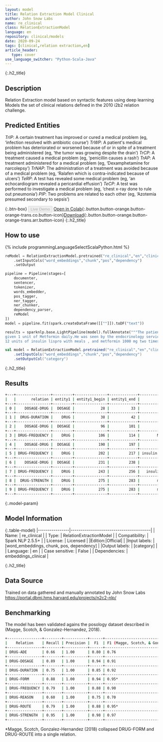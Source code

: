 ```yaml
---
layout: model
title: Relation Extraction Model Clinical
author: John Snow Labs
name: re_clinical
class: RelationExtractionModel
language: en
repository: clinical/models
date: 2020-09-24
tags: [clinical,relation extraction,en]
article_header:
   type: cover
use_language_switcher: "Python-Scala-Java"
---
```


{:.h2_title}
## Description
Relation Extraction model based on syntactic features using deep learning
Models the set of clinical relations defined in the 2010 i2b2 relation challenge.

## Predicted Entities 
*TrIP*: A certain treatment has improved or cured a medical problem (eg, ‘infection resolved with antibiotic course’)
*TrWP*: A patient's medical problem has deteriorated or worsened because of or in spite of a treatment being administered (eg, ‘the tumor was growing despite the drain’)
*TrCP*: A treatment caused a medical problem (eg, ‘penicillin causes a rash’)
*TrAP*: A treatment administered for a medical problem (eg, ‘Dexamphetamine for narcolepsy’)
*TrNAP*: The administration of a treatment was avoided because of a medical problem (eg, ‘Ralafen which is contra-indicated because of ulcers’)
*TeRP*: A test has revealed some medical problem (eg, ‘an echocardiogram revealed a pericardial effusion’)
*TeCP*: A test was performed to investigate a medical problem (eg, ‘chest x-ray done to rule out pneumonia’)
*PIP*: Two problems are related to each other (eg, ‘Azotemia presumed secondary to sepsis’)

{:.btn-box}
<button class="button button-orange" disabled>Live Demo</button>
[Open in Colab](https://colab.research.google.com/github/JohnSnowLabs/spark-nlp-workshop/blob/master/tutorials/Certification_Trainings/Healthcare/10.Clinical_Relation_Extraction.ipynb){:.button.button-orange.button-orange-trans.co.button-icon}[Download](https://s3.amazonaws.com/auxdata.johnsnowlabs.com/clinical/models/re_clinical_en_2.5.5_2.4_1600987935304.zip){:.button.button-orange.button-orange-trans.arr.button-icon}
{:.h2_title}
## How to use 
<div class="tabs-box" markdown="1">

{% include programmingLanguageSelectScalaPython.html %}

```python
reModel = RelationExtractionModel.pretrained("re_clinical","en","clinical/models")
	.setInputCols("word_embeddings","chunk","pos","dependency")
	.setOutput

pipeline = Pipeline(stages=[
    documenter,
    sentencer,
    tokenizer, 
    words_embedder, 
    pos_tagger, 
    ner_tagger,
    ner_chunker,
    dependency_parser,
    reModel
])
model = pipeline.fit(spark.createDataFrame([[""]]).toDF("text"))

results = sparknlp.base.LightPipeline(model).fullAnnotate("""The patient was prescribed 1 unit of Advil for 5 days after meals. The patient was also 
given 1 unit of Metformin daily.He was seen by the endocrinology service and she was discharged on 40 units of insulin glargine at night , 
12 units of insulin lispro with meals , and metformin 1000 mg two times a day.""")
```

```scala
val model = RelationExtractionModel.pretrained("re_clinical","en","clinical/models")
	.setInputCols("word_embeddings","chunk","pos","dependency")
	.setOutputCol("category")
```
</div>

{:.h2_title}
## Results
```bash
+---+----------------+---------+---------------+-------------+------------------+-----------+---------------+-------------+------------------+------------+
|   |       relation | entity1 | entity1_begin | entity1_end |           chunk1 |   entity2 | entity2_begin | entity2_end |           chunk2 | confidence |
+---+----------------+---------+---------------+-------------+------------------+-----------+---------------+-------------+------------------+------------+
| 0 |    DOSAGE-DRUG |  DOSAGE |            28 |          33 |           1 unit |      DRUG |            38 |          42 |            Advil |        1.0 |
+---+----------------+---------+---------------+-------------+------------------+-----------+---------------+-------------+------------------+------------+
| 1 |  DRUG-DURATION |    DRUG |            38 |          42 |            Advil |  DURATION |            44 |          53 |       for 5 days |        1.0 |
+---+----------------+---------+---------------+-------------+------------------+-----------+---------------+-------------+------------------+------------+
| 2 |    DOSAGE-DRUG |  DOSAGE |            96 |         101 |           1 unit |      DRUG |           106 |         114 |        Metformin |        1.0 |
+---+----------------+---------+---------------+-------------+------------------+-----------+---------------+-------------+------------------+------------+
| 3 | DRUG-FREQUENCY |    DRUG |           106 |         114 |        Metformin | FREQUENCY |           116 |         120 |            daily |        1.0 |
+---+----------------+---------+---------------+-------------+------------------+-----------+---------------+-------------+------------------+------------+
| 4 |    DOSAGE-DRUG |  DOSAGE |           190 |         197 |         40 units |      DRUG |           202 |         217 | insulin glargine |        1.0 |
+---+----------------+---------+---------------+-------------+------------------+-----------+---------------+-------------+------------------+------------+
| 5 | DRUG-FREQUENCY |    DRUG |           202 |         217 | insulin glargine | FREQUENCY |           219 |         226 |         at night |        1.0 |
+---+----------------+---------+---------------+-------------+------------------+-----------+---------------+-------------+------------------+------------+
| 6 |    DOSAGE-DRUG |  DOSAGE |           231 |         238 |         12 units |      DRUG |           243 |         256 |   insulin lispro |        1.0 |
+---+----------------+---------+---------------+-------------+------------------+-----------+---------------+-------------+------------------+------------+
| 7 | DRUG-FREQUENCY |    DRUG |           243 |         256 |   insulin lispro | FREQUENCY |           258 |         267 |       with meals |        1.0 |
+---+----------------+---------+---------------+-------------+------------------+-----------+---------------+-------------+------------------+------------+
| 8 |  DRUG-STRENGTH |    DRUG |           275 |         283 |        metformin |  STRENGTH |           285 |         291 |          1000 mg |        1.0 |
+---+----------------+---------+---------------+-------------+------------------+-----------+---------------+-------------+------------------+------------+
| 9 | DRUG-FREQUENCY |    DRUG |           275 |         283 |        metformin | FREQUENCY |           293 |         307 |  two times a day |        1.0 |
+---+----------------+---------+---------------+-------------+------------------+-----------+---------------+-------------+------------------+------------+
```

{:.model-param}
## Model Information

{:.table-model}
|----------------|-----------------------------------------|
| Name:           | re_clinical                             |
| Type:    | RelationExtractionModel                 |
| Compatibility:  | Spark NLP 2.5.5+                                   |
| License:        | Licensed                                |
|Edition:|Official|                              |
|Input labels:         | [word_embeddings, chunk, pos, dependency] |
|Output labels:        | [category]                                |
| Language:       | en                                      |
| Case sensitive: | False                                   |
| Dependencies:  | embeddings_clinical                     |

{:.h2_title}
## Data Source
Trained on data gathered and manually annotated by John Snow Labs
https://portal.dbmi.hms.harvard.edu/projects/n2c2-nlp/

## Benchmarking
The model has been validated agains the posology dataset described in (Magge, Scotch, & Gonzalez-Hernandez, 2018).
```bash
+----------------+--------+-----------+------+------------------------------------------------+
|    Relation    | Recall | Precision |  F1  | F1 (Magge, Scotch, & Gonzalez-Hernandez, 2018) |
+----------------+--------+-----------+------+------------------------------------------------+
| DRUG-ADE       | 0.66   | 1.00      | 0.80 | 0.76                                           |
+----------------+--------+-----------+------+------------------------------------------------+
| DRUG-DOSAGE    | 0.89   | 1.00      | 0.94 | 0.91                                           |
+----------------+--------+-----------+------+------------------------------------------------+
| DRUG-DURATION  | 0.75   | 1.00      | 0.85 | 0.92                                           |
+----------------+--------+-----------+------+------------------------------------------------+
| DRUG-FORM      | 0.88   | 1.00      | 0.94 | 0.95*                                          |
+----------------+--------+-----------+------+------------------------------------------------+
| DRUG-FREQUENCY | 0.79   | 1.00      | 0.88 | 0.90                                           |
+----------------+--------+-----------+------+------------------------------------------------+
| DRUG-REASON    | 0.60   | 1.00      | 0.75 | 0.70                                           |
+----------------+--------+-----------+------+------------------------------------------------+
| DRUG-ROUTE     | 0.79   | 1.00      | 0.88 | 0.95*                                          |
+----------------+--------+-----------+------+------------------------------------------------+
| DRUG-STRENGTH  | 0.95   | 1.00      | 0.98 | 0.97                                           |
+----------------+--------+-----------+------+------------------------------------------------+
```
*Magge, Scotch, Gonzalez-Hernandez (2018) collapsed DRUG-FORM and DRUG-ROUTE into a single relation.